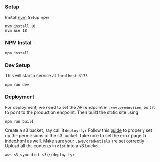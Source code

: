 ### Setup
Install [nvm](https://github.com/nvm-sh/nvm)
Setup npm
```
nvm install 18
nvm use 18
```
### NPM Install
```
npm install
```
### Dev Setup
This will start a service at `localhost:5173`
```
npm run dev
```
### Deployment
For deployment, we need to set the API endpoint in `.env.production`, edit it to point to the production endpoint. Then build the static site using
```
npm run build
```
Create a s3 bucket, say call it `deploy-fyr`
Follow this [guide](https://www.cloudthat.com/resources/blog/step-by-step-guide-to-deploy-reactjs-app-on-aws-s3) to properly set up the permissions of the s3 bucket.
Take note to set the error page to index.html as well.
Make sure your `.aws/credentials` are set correctly
Upload all the contents in `dist` into a s3 bucket
```
aws s3 sync dist s3://deploy-fyr
```
